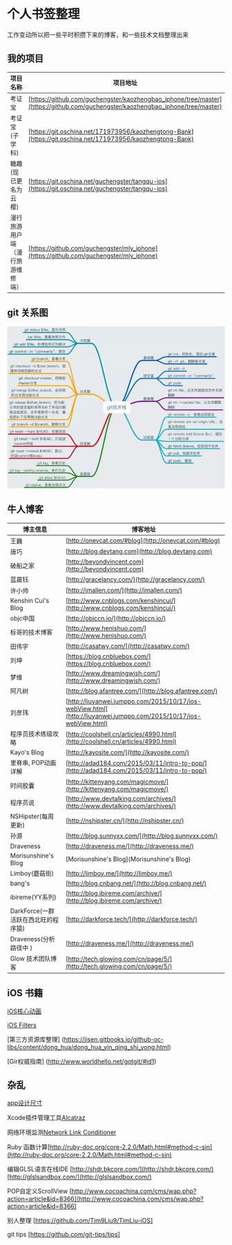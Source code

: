 # 个人书签整理
工作变动所以把一些平时积攒下来的博客，和一些技术文档整理出来
## 我的项目
项目名称 | 项目地址
------- | -------
考证宝|[https://github.com/guchengster/kaozhengbao_iphone/tree/master](https://github.com/guchengster/kaozhengbao_iphone/tree/master)
考证宝(子学科)|[https://git.oschina.net/171973956/kaozhengtong-Bank](https://git.oschina.net/171973956/kaozhengtong-Bank)
糖趣(现已更名为云樱)|[https://git.oschina.net/guchengster/tangqu-ios](https://git.oschina.net/guchengster/tangqu-ios)
漫行旅游用户端（漫行旅游维修端）|[https://github.com/guchengster/mly_iphone](https://github.com/guchengster/mly_iphone)

## git 关系图
![](https://github.com/geng199200/myspecifically/blob/master/git_image/git_tip.jpeg)

## 牛人博客
博主信息 | 博客地址
------- | -------
王巍|[http://onevcat.com/#blog](http://onevcat.com/#blog)
唐巧|[http://blog.devtang.com](http://blog.devtang.com)
破船之家|[http://beyondvincent.com](http://beyondvincent.com)
蓝晨钰|[http://gracelancy.com/](http://gracelancy.com/)
许小帅|[http://imallen.com/](http://imallen.com/)
Kenshin Cui's Blog|[http://www.cnblogs.com/kenshincui/](http://www.cnblogs.com/kenshincui/)
objc中国|[http://objccn.io/](http://objccn.io/)
标哥的技术博客|[http://www.henishuo.com/](http://www.henishuo.com/)
田伟宇|[http://casatwy.com/](http://casatwy.com/)
刘坤|[https://blog.cnbluebox.com/](https://blog.cnbluebox.com/)
梦维|[http://www.dreamingwish.com/](http://www.dreamingwish.com/)
阿凡树|[http://blog.afantree.com/](http://blog.afantree.com/)
刘彦玮|[http://liuyanwei.jumppo.com/2015/10/17/ios-webView.html](http://liuyanwei.jumppo.com/2015/10/17/ios-webView.html)
程序员技术练级攻略|[http://coolshell.cn/articles/4990.html](http://coolshell.cn/articles/4990.html)
Kayo's Blog|[http://kayosite.com/](http://kayosite.com/)
里脊串, POP动画详解 | [http://adad184.com/2015/03/11/intro-to-pop/](http://adad184.com/2015/03/11/intro-to-pop/)
时间胶囊 | [http://kittenyang.com/magicmove/](http://kittenyang.com/magicmove/)
程序员说 | [http://www.devtalking.com/archives/](http://www.devtalking.com/archives/)
NSHipster(每周更新) | [http://nshipster.cn/](http://nshipster.cn/)
孙源 | [http://blog.sunnyxx.com/](http://blog.sunnyxx.com/)
Draveness | [http://draveness.me/](http://draveness.me/)
Morisunshine's Blog | [Morisunshine's Blog](Morisunshine's Blog)
Limboy(蘑菇街) | [http://limboy.me/](http://limboy.me/)
bang's | [http://blog.cnbang.net/](http://blog.cnbang.net/)
ibireme(YY系列) | [http://blog.ibireme.com/archive/](http://blog.ibireme.com/archive/)
DarkForce(一群活跃在西北旺的程序猿) | [http://darkforce.tech/](http://darkforce.tech/)
Draveness(分析路径中 ) | [http://draveness.me/](http://draveness.me/)
Glow 技术团队博客 | [http://tech.glowing.com/cn/page/5/](http://tech.glowing.com/cn/page/5/)
## iOS 书籍
[iOS核心动画](https://zsisme.gitbooks.io/ios-/content/)

[iOS Filters](https://developer.apple.com/library/mac/documentation/GraphicsImaging/Reference/CoreImageFilterReference/#//apple_ref/doc/filter/ci/CIAdditionCompositing)

[第三方资源库整理] (https://jisen.gitbooks.io/github-oc-libs/content/dong_hua/dong_hua_yin_qing_shi_yong.html)

[Gir权威指南] (http://www.worldhello.net/gotgit/#id1)

## 杂乱
[app设计尺寸](http://www.25xt.com/appsize)

Xcode插件管理工具[Alcatraz](http://www.jianshu.com/p/7a2484123bf6)

网络环境监测[Network Link Conditioner](http://nshipster.cn/network-link-conditioner/)

Ruby 函数计算[http://ruby-doc.org/core-2.2.0/Math.html#method-c-sin](http://ruby-doc.org/core-2.2.0/Math.html#method-c-sin)

编辑GLSL语言在线IDE [http://shdr.bkcore.com/](http://shdr.bkcore.com/)    [http://glslsandbox.com/](http://glslsandbox.com/)

POP自定义ScrollView [http://www.cocoachina.com/cms/wap.php?action=article&id=8366](http://www.cocoachina.com/cms/wap.php?action=article&id=8366)

别人整理 [https://github.com/Tim9Liu9/TimLiu-iOS]

git tips [https://github.com/git-tips/tips]
